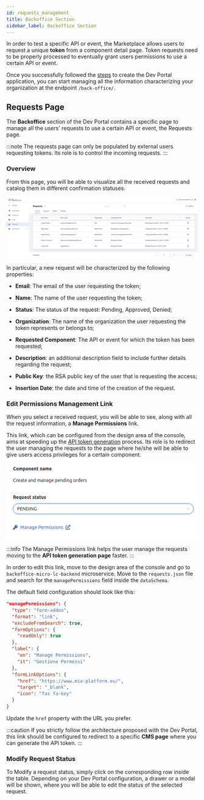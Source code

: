 ```yaml
---
id: requests_management
title: Backoffice Section
sidebar_label: Backoffice Section
---
```


In order to test a specific API or event, the Marketplace allows users to request a unique **token** from a component detail page. Token requests need to be properly processed to eventually grant users permissions to use a certain API or event.

Once you successfully followed the [steps](./application_creation.md) to create the Dev Portal application, you can start managing all the information characterizing your organization at the endpoint `/back-office/`. 

## Requests Page

The **Backoffice** section of the Dev Portal contains a specific page to manage all the users' requests to use a certain API or event, the Requests page.

:::note
The requests page can only be populated by external users requesting tokens. Its role is to control the incoming requests.
:::

### Overview

From this page, you will be able to visualize all the received requests and catalog them in different confirmation statuses.

![backoffice api events](./img/backoffice_requests.png)

In particular, a new request will be characterized by the following properties:

- **Email**: The email of the user requesting the token;
  
- **Name**: The name of the user requesting the token;
  
- **Status**: The status of the request: Pending, Approved, Denied;
  
- **Organization**: The name of the organization the user requesting the token represents or belongs to;

- **Requested Component**: The API or event for which the token has been requested;

- **Description**: an additional description field to include further details regarding the request;
  
- **Public Key**: the RSA public key of the user that is requesting the access;

- **Insertion Date**: the date and time of the creation of the request.

### Edit Permissions Management Link

When you select a received request, you will be able to see, along with all the request information, a **Manage Permissions** link.

This link, which can be configured from the design area of the console, aims at speeding up the [API token generation](./api_token_generation.md) process. Its role is to redirect the user managing the requests to the page where he/she will be able to give users access privileges for a certain component.  

![manage permissions](./img/manage_permissions.png)

:::info 
The Manage Permissions link helps the user manage the requests moving to the **API token generation page** faster.
:::

In order to edit this link, move to the design area of the console and go to `backoffice-micro-lc-backend` microservice.
Move to the `requests.json` file and search for the `managePermissions` field inside the `dataSchema`.

The default field configuration should look like this:

```json
"managePermissions": {
  "type": "form-addon",
  "format": "link",
  "excludeFromSearch": true,
  "formOptions": {
    "readOnly": true
  },
  "label": {
    "en": "Manage Permissions",
    "it": "Gestione Permessi"
  },
  "formLinkOptions": {
    "href": "https://www.mia-platform.eu/",
    "target": "_blank",
    "icon": "fas fa-key"
  }
}
```
Update the `href` property with the URL you prefer.

:::caution 
If you strictly follow the architecture proposed with the Dev Portal, this link should be configured to redirect to a specific **CMS page** where you can generate the API token.
:::

### Modify Request Status

To Modify a request status, simply click on the corresponding row inside the table. Depending on your Dev Portal configuration, a drawer or a modal will be shown, where you will be able to edit the status of the selected request.
